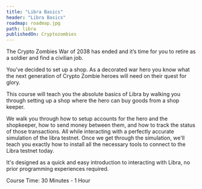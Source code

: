 ```yaml
---
title: "Libra Basics"
header: "Libra Basics"
roadmap: roadmap.jpg
path: libra
publishedOn: Cryptozombies
---
```


The Crypto Zombies War of 2038 has ended and it’s time for you to retire as a
soldier and find a civilian job.

You’ve decided to set up a shop. As a decorated war hero you know what the next
generation of Crypto Zombie heroes will need on their quest for glory.

This course will teach you the absolute basics of Libra by walking you through
setting up a shop where the hero can buy goods from a shop keeper.

We walk you through how to setup accounts for the hero and the shopkeeper, how
to send money between them, and how to track the status of those transactions.
All while interacting with a perfectly accurate simulation of the libra testnet.
Once we get through the simulation, we'll teach you exactly how to install all
the necessary tools to connect to the Libra testnet today.

It's designed as a quick and easy introduction to interacting with Libra, no
prior programming experiences required.

Course Time: 30 Minutes - 1 Hour
